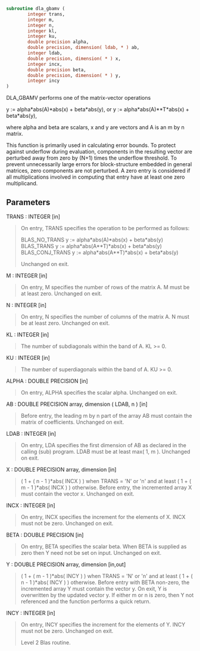 ```fortran
subroutine dla_gbamv (
        integer trans,
        integer m,
        integer n,
        integer kl,
        integer ku,
        double precision alpha,
        double precision, dimension( ldab, * ) ab,
        integer ldab,
        double precision, dimension( * ) x,
        integer incx,
        double precision beta,
        double precision, dimension( * ) y,
        integer incy
)
```

DLA_GBAMV  performs one of the matrix-vector operations

y := alpha\*abs(A)\*abs(x) + beta\*abs(y),
or   y := alpha\*abs(A)\*\*T\*abs(x) + beta\*abs(y),

where alpha and beta are scalars, x and y are vectors and A is an
m by n matrix.

This function is primarily used in calculating error bounds.
To protect against underflow during evaluation, components in
the resulting vector are perturbed away from zero by (N+1)
times the underflow threshold.  To prevent unnecessarily large
errors for block-structure embedded in general matrices,
zero components are not perturbed.  A zero
entry is considered  if all multiplications involved
in computing that entry have at least one zero multiplicand.

## Parameters
TRANS : INTEGER [in]
> On entry, TRANS specifies the operation to be performed as
> follows:
> 
> BLAS_NO_TRANS      y := alpha\*abs(A)\*abs(x) + beta\*abs(y)
> BLAS_TRANS         y := alpha\*abs(A\*\*T)\*abs(x) + beta\*abs(y)
> BLAS_CONJ_TRANS    y := alpha\*abs(A\*\*T)\*abs(x) + beta\*abs(y)
> 
> Unchanged on exit.

M : INTEGER [in]
> On entry, M specifies the number of rows of the matrix A.
> M must be at least zero.
> Unchanged on exit.

N : INTEGER [in]
> On entry, N specifies the number of columns of the matrix A.
> N must be at least zero.
> Unchanged on exit.

KL : INTEGER [in]
> The number of subdiagonals within the band of A.  KL >= 0.

KU : INTEGER [in]
> The number of superdiagonals within the band of A.  KU >= 0.

ALPHA : DOUBLE PRECISION [in]
> On entry, ALPHA specifies the scalar alpha.
> Unchanged on exit.

AB : DOUBLE PRECISION array, dimension ( LDAB, n ) [in]
> Before entry, the leading m by n part of the array AB must
> contain the matrix of coefficients.
> Unchanged on exit.

LDAB : INTEGER [in]
> On entry, LDA specifies the first dimension of AB as declared
> in the calling (sub) program. LDAB must be at least
> max( 1, m ).
> Unchanged on exit.

X : DOUBLE PRECISION array, dimension [in]
> ( 1 + ( n - 1 )\*abs( INCX ) ) when TRANS = 'N' or 'n'
> and at least
> ( 1 + ( m - 1 )\*abs( INCX ) ) otherwise.
> Before entry, the incremented array X must contain the
> vector x.
> Unchanged on exit.

INCX : INTEGER [in]
> On entry, INCX specifies the increment for the elements of
> X. INCX must not be zero.
> Unchanged on exit.

BETA : DOUBLE PRECISION [in]
> On entry, BETA specifies the scalar beta. When BETA is
> supplied as zero then Y need not be set on input.
> Unchanged on exit.

Y : DOUBLE PRECISION array, dimension [in,out]
> ( 1 + ( m - 1 )\*abs( INCY ) ) when TRANS = 'N' or 'n'
> and at least
> ( 1 + ( n - 1 )\*abs( INCY ) ) otherwise.
> Before entry with BETA non-zero, the incremented array Y
> must contain the vector y. On exit, Y is overwritten by the
> updated vector y.
> If either m or n is zero, then Y not referenced and the function
> performs a quick return.

INCY : INTEGER [in]
> On entry, INCY specifies the increment for the elements of
> Y. INCY must not be zero.
> Unchanged on exit.
> 
> Level 2 Blas routine.
